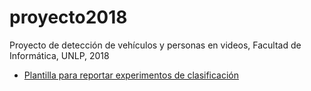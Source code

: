 # proyecto2018
Proyecto de detección de vehículos y personas en videos, Facultad de Informática, UNLP, 2018

* [Plantilla para reportar experimentos de clasificación](plantilla_experimentos)
